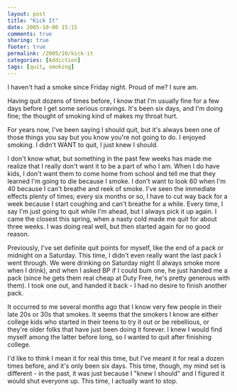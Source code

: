 ```yaml
---
layout: post
title: "Kick It"
date: 2005-10-06 15:15
comments: true
sharing: true
footer: true
permalink: /2005/10/kick-it
categories: [Addiction]
tags: [quit, smoking]
---
```

I haven't had a smoke since Friday night. Proud of me? I sure am.

Having quit dozens of times before, I know that I'm usually fine for a few days before I get some serious cravings. It's been six days, and I'm doing fine; the thought of smoking kind of makes my throat hurt.

For years now, I've been saying I should quit, but it's always been one of those things you say but you know you're not going to do. I enjoyed smoking. I didn't WANT to quit, I just knew I should.

I don't know what, but something in the past few weeks has made me realize that I really don't want it to be a part of who I am. When I do have kids, I don't want them to come home from school and tell me that they learned I'm going to die because I smoke.  I don't want to look 60 when I'm 40 because I can't breathe and reek of smoke. I've seen the immediate effects plenty of times; every six months or so, I have to cut way back for a week because I start coughing and can't breathe for a while. Every time, I say I'm just going to quit while I'm ahead, but I always pick it up again. I came the closest this spring, when a nasty cold made me quit for about three weeks. I was doing real well, but then started again for no good reason.

Previously, I've set definite quit points for myself, like the end of a pack or midnight on a Saturday. This time, I didn't even really want the last pack I went through. We were drinking on Saturday night (I always smoke more when I drink), and when I asked BP if I could bum one, he just handed me a pack (since he gets them real cheap at Duty Free, he's pretty generous with them). I took one out, and handed it back - I had no desire to finish another pack.

It occurred to me several months ago that I know very few people in their late 20s or 30s that smokes. It seems that the smokers I know are either college kids who started in their teens to try it out or be rebellious, or they're older folks that have just been doing it forever. I knew I would find myself among the latter before long, so I wanted to quit after finishing college.

I'd like to think I mean it for real this time, but I've meant it for real a dozen times before, and it's only been six days. This time, though, my mind set is different - in the past, it was just because I "knew I should" and I figured it would shut everyone up. This time, I actually want to stop.
